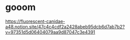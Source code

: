 # gooom

https://fluorescent-canidae-a48.notion.site/47c4c4cdf2a2428abeb95dcb6d7ab7b2?v=97351d5d06404079aa9d87047c3e4391
